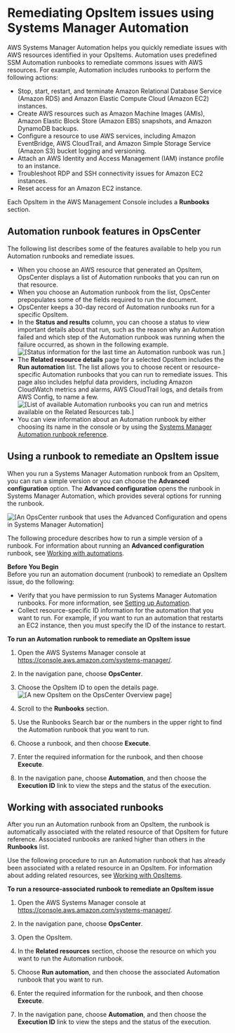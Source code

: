 # Remediating OpsItem issues using Systems Manager Automation<a name="OpsCenter-remediating"></a>

AWS Systems Manager Automation helps you quickly remediate issues with AWS resources identified in your OpsItems\. Automation uses predefined SSM Automation runbooks to remediate commons issues with AWS resources\. For example, Automation includes runbooks to perform the following actions: 
+ Stop, start, restart, and terminate Amazon Relational Database Service \(Amazon RDS\) and Amazon Elastic Compute Cloud \(Amazon EC2\) instances\.
+ Create AWS resources such as Amazon Machine Images \(AMIs\), Amazon Elastic Block Store \(Amazon EBS\) snapshots, and Amazon DynamoDB backups\.
+ Configure a resource to use AWS services, including Amazon EventBridge, AWS CloudTrail, and Amazon Simple Storage Service \(Amazon S3\) bucket logging and versioning\.
+ Attach an AWS Identity and Access Management \(IAM\) instance profile to an instance\.
+ Troubleshoot RDP and SSH connectivity issues for Amazon EC2 instances\.
+ Reset access for an Amazon EC2 instance\.

Each OpsItem in the AWS Management Console includes a **Runbooks** section\.

## Automation runbook features in OpsCenter<a name="OpsCenter-remediating-features"></a>

The following list describes some of the features available to help you run Automation runbooks and remediate issues\.
+ When you choose an AWS resource that generated an OpsItem, OpsCenter displays a list of Automation runbooks that you can run on that resource\. 
+ When you choose an Automation runbook from the list, OpsCenter prepopulates some of the fields required to run the document\.
+ OpsCenter keeps a 30\-day record of Automation runbooks run for a specific OpsItem\.
+ In the **Status and results** column, you can choose a status to view important details about that run, such as the reason why an Automation failed and which step of the Automation runbook was running when the failure occurred, as shown in the following example\.  
![\[Status information for the last time an Automation runbook was run.\]](http://docs.aws.amazon.com/systems-manager/latest/userguide/images/OpsItems_automation_results.png)
+ The **Related resource details** page for a selected OpsItem includes the **Run automation** list\. The list allows you to choose recent or resource\-specific Automation runbooks that you can run to remediate issues\. This page also includes helpful data providers, including Amazon CloudWatch metrics and alarms, AWS CloudTrail logs, and details from AWS Config, to name a few\.  
![\[List of available Automation runbooks you can run and metrics available on the Related Resources tab.\]](http://docs.aws.amazon.com/systems-manager/latest/userguide/images/OpsItems_automation_related_resource_details.png)
+ You can view information about an Automation runbook by either choosing its name in the console or by using the [Systems Manager Automation runbook reference](automation-documents-reference.md)\.

## Using a runbook to remediate an OpsItem issue<a name="OpsCenter-remediating-how-to"></a>

When you run a Systems Manager Automation runbook from an OpsItem, you can run a simple version or you can choose the **Advanced configuration** option\. The **Advanced configuration** opens the runbook in Systems Manager Automation, which provides several options for running the runbook\.

![\[An OpsCenter runbook that uses the Advanced Configuration and opens in Systems Manager Automation\]](http://docs.aws.amazon.com/systems-manager/latest/userguide/images/OpsItems_automation_runbook_advanced.png)

The following procedure describes how to run a simple version of a runbook\. For information about running an **Advanced configuration** runbook, see [Working with automations](automation-working.md)\.

**Before You Begin**  
Before you run an automation document \(runbook\) to remediate an OpsItem issue, do the following:
+ Verify that you have permission to run Systems Manager Automation runbooks\. For more information, see [Setting up Automation](automation-setup.md)\.
+ Collect resource\-specific ID information for the automation that you want to run\. For example, if you want to run an automation that restarts an EC2 instance, then you must specify the ID of the instance to restart\.

**To run an Automation runbook to remediate an OpsItem issue**

1. Open the AWS Systems Manager console at [https://console\.aws\.amazon\.com/systems\-manager/](https://console.aws.amazon.com/systems-manager/)\.

1. In the navigation pane, choose **OpsCenter**\.

1. Choose the OpsItem ID to open the details page\.  
![\[A new OpsItem on the OpsCenter Overview page\]](http://docs.aws.amazon.com/systems-manager/latest/userguide/images/OpsItems_working_scenario_1.png)

1. Scroll to the **Runbooks** section\.

1. Use the Runbooks Search bar or the numbers in the upper right to find the Automation runbook that you want to run\.

1. Choose a runbook, and then choose **Execute**\.

1. Enter the required information for the runbook, and then choose **Execute**\.

1. In the navigation pane, choose **Automation**, and then choose the **Execution ID** link to view the steps and the status of the execution\. 

## Working with associated runbooks<a name="OpsCenter-remediating-associated-runbooks"></a>

After you run an Automation runbook from an OpsItem, the runbook is automatically associated with the related resource of that OpsItem for future reference\. Associated runbooks are ranked higher than others in the **Runbooks** list\.

Use the following procedure to run an Automation runbook that has already been associated with a related resource in an OpsItem\. For information about adding related resources, see [Working with OpsItems](OpsCenter-working-with-OpsItems.md)\.

**To run a resource\-associated runbook to remediate an OpsItem issue**

1. Open the AWS Systems Manager console at [https://console\.aws\.amazon\.com/systems\-manager/](https://console.aws.amazon.com/systems-manager/)\.

1. In the navigation pane, choose **OpsCenter**\.

1. Open the OpsItem\.

1. In the **Related resources** section, choose the resource on which you want to run the Automation runbook\.

1. Choose **Run automation**, and then choose the associated Automation runbook that you want to run\.

1. Enter the required information for the runbook, and then choose **Execute**\.

1. In the navigation pane, choose **Automation**, and then choose the **Execution ID** link to view the steps and the status of the execution\. 